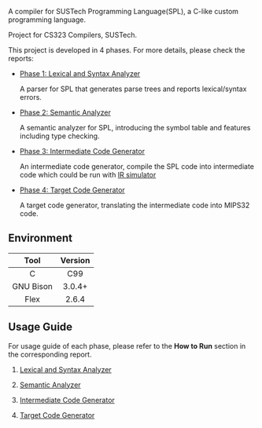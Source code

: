 A compiler for SUSTech Programming Language(SPL), a C-like custom programming language.

Project for CS323 Compilers, SUSTech.

This project is developed in 4 phases. For more details, please check the reports:

- [Phase 1: Lexical and Syntax Analyzer](https://github.com/GuTaoZi/SPL_Parser/blob/main/Phase_1/report/12110524-12111624-12112012-phase1.pdf)

  A parser for SPL that generates parse trees and reports lexical/syntax errors. 

- [Phase 2: Semantic Analyzer](https://github.com/GuTaoZi/SPL_Parser/blob/main/Phase_2/report/12110524-12111624-12112012-phase2.pdf)

  A semantic analyzer for SPL, introducing the symbol table and features including type checking.

- [Phase 3: Intermediate Code Generator](https://github.com/GuTaoZi/SPL_Parser/blob/main/Phase_3/report/12110524-12111624-12112012-phase3.pdf)

  An intermediate code generator, compile the SPL code into intermediate code which could be run with [IR simulator](https://github.com/GuTaoZi/SPL_Parser/blob/main/Phase_3/irsim_linux-x86_64.zip)

- [Phase 4: Target Code Generator](https://github.com/GuTaoZi/SPL_Parser/blob/main/Phase_3/report/12110524-12111624-12112012-phase4.pdf)

  A target code generator, translating the intermediate code into MIPS32 code.

## Environment

|   Tool    | Version |
| :-------: | :-----: |
|     C     |   C99   |
| GNU Bison | 3.0.4+  |
|   Flex    |  2.6.4  |

## Usage Guide

For usage guide of each phase, please refer to the **How to Run** section in the corresponding report.

1. [Lexical and Syntax Analyzer](https://github.com/GuTaoZi/SPL_Parser/blob/main/Phase_1/report/12110524-12111624-12112012-phase1.pdf)

2. [Semantic Analyzer](https://github.com/GuTaoZi/SPL_Parser/blob/main/Phase_2/report/12110524-12111624-12112012-phase2.pdf)

3. [Intermediate Code Generator](https://github.com/GuTaoZi/SPL_Parser/blob/main/Phase_3/report/12110524-12111624-12112012-phase3.pdf)

4. [Target Code Generator](https://github.com/GuTaoZi/SPL_Parser/blob/main/Phase_3/report/12110524-12111624-12112012-phase4.pdf)